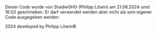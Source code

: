 Dieser Code wurde von ShadwGHG (Philipp Litwin) am 21.06.2024 umd 16:02 geschrieben. Er darf verwendet werden aber nicht als sein eigener Code ausgegeben werden.

2024 developed by Philipp Litwin©

